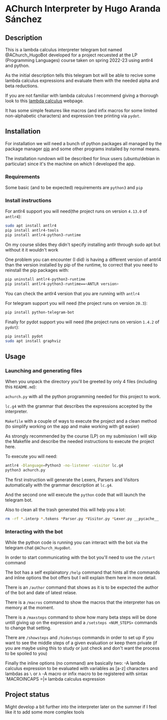# AChurch Interpreter by Hugo Aranda Sánchez

## Description

This is a lambda calculus interpreter telegram bot named @AChurch_HugoBot developed for a project recuested at the LP (Programming Languages) course taken on spring 2022-23 using antlr4 and python.

As the initial description tells this telegram bot will be able to recive some lambda calculus expressions and evaluate them with the needed alpha and beta reductions.

If you are not familiar with lambda calculus I recommend giving a thorough look to this [lambda calculus](http://www-cs-students.stanford.edu/~blynn/lambda/) webpage.

It has some simple features like macros (and infix macros for some limited non-alphabetic characters) and expression tree printing via `pydot`.



## Installation

For installation we will need a bunch of python packages all managed by the package manager [pip](https://pip.pypa.io/en/stable/) and some other programs installed by normal means.

The installation rundown will be described for linux users (ubuntu/debian in particular) since it's the machine on which I developed the app.

### Requirements

Some basic (and to be expected) requirements are `python3` and `pip`

### Install instructions

For antlr4 support you will need(the project runs on version `4.13.0` of `antlr4`):

```bash
sudo apt install antlr4
pip install antlr4-tools
pip install antlr4-python3-runtime
```

On my course slides they didn't specify installing antlr through sudo apt but without it it wouldn't work

One problem you can encounter (I did) is having a different version of antrl4 than the version installed by pip of the runtime, to correct that you need to reinstall the pip packages with:

```bash
pip uninstall antlr4-python3-runtime
pip install antlr4-python3-runtime==<ANTLR version>
```
You can check the antlr4 version that you are running with `antlr4`

For telegram support you will need (the project runs on version `20.3`):

```bash
pip install python-telegram-bot
```

Finally for pydot support you will need (the project runs on version `1.4.2` of `pydot`):

```bash
pip install pydot
sudo apt install graphviz
```


## Usage

### Launching and generating files

When you unpack the directory you'll be greeted by only 4 files (including this `README.md`):

`achurch.py` with all the python programming needed for this project to work.

`lc.g4` with the grammar that describes the expressions accepted by the interpreter.

`Makefile` with a couple of ways to execute the project and a clean method (to simplify working on the app and make working with git easier)

As strongly recommended by the course (LP) on my submission I will skip the Makefile and describe the needed instructions to execute the project here.

To execute you will need:

```bash
antlr4 -Dlanguage=Python3 -no-listener -visitor lc.g4
python3 achurch.py
```

The first instruction will generate the Lexers, Parsers and Visitors automatically with the grammar description at `lc.g4`.

And the second one will execute the `python` code that will launch the telegram bot.

Also to clean all the trash generated this will help you a lot:

```bash
rm -rf *.interp *.tokens *Parser.py *Visitor.py *Lexer.py __pycache__ .antlr *.png
```

### Interacting with the bot

While the python code is running you can interact with the bot via the telegram chat `@AChurch_HugoBot`.

In order to start communicating with the bot you'll need to use the `/start` command

The bot has a self explainatory `/help` command that hints all the commands and inline options the bot offers but I will explain them here in more detail.

There is an `/author` command that shows as it is to be expected the author of the bot and date of latest relase.

There is a `/macros` command to show the macros that the interpreter has on memory at the moment.

There is a `/maxsteps` command to show how many beta steps will be done untill giving up on the expression and a `/setsteps <NUM_STEPS>` commands to change that setting.

There are `/showsteps` and `/hidesteps` commands in order to set up if you want to see the middle steps of a given evaluation or keep them private (if you are maybe using this to study or just check and don't want the process to be spoiled to you)

Finally the inline options (no command) are basically two:
    -A lambda calculus expression to be evaluated with variables as [a-z] characters and lambdas as `\` or `λ`
    -A macro or infix macro to be registered with sintax `MACROINCAPS =|≡ lambda calculus expression


## Project status

Might develop a bit further into the interpreter later on the summer if I feel like it to add some more complex tools


